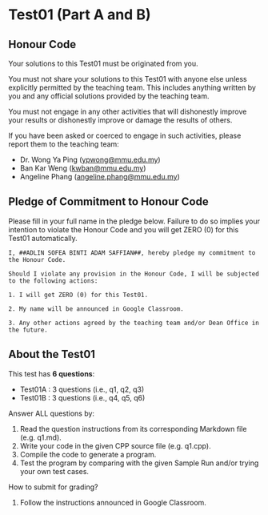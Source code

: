 # Test01 (Part A and B)


## Honour Code

Your solutions to this Test01 must be originated from you.

You must not share your solutions to this Test01 with anyone else unless explicitly permitted by the teaching team. This includes anything written by you and any official solutions provided by the teaching team.

You must not engage in any other activities that will dishonestly improve your results or dishonestly improve or damage the results of others.

If you have been asked or coerced to engage in such activities, please report them to the teaching team:

- Dr. Wong Ya Ping (ypwong@mmu.edu.my)
- Ban Kar Weng (kwban@mmu.edu.my)
- Angeline Phang (angeline.phang@mmu.edu.my)

## Pledge of Commitment to Honour Code

Please fill in your full name in the pledge below. Failure to do so implies your intention to violate the Honour Code and you will get ZERO (0) for this Test01 automatically.

```
I, ##ADLIN SOFEA BINTI ADAM SAFFIAN##, hereby pledge my commitment to the Honour Code.

Should I violate any provision in the Honour Code, I will be subjected to the following actions:

1. I will get ZERO (0) for this Test01.

2. My name will be announced in Google Classroom.

3. Any other actions agreed by the teaching team and/or Dean Office in the future.
```

## About the Test01

This test has **6 questions**:
- Test01A : 3 questions (i.e., q1, q2, q3)
- Test01B : 3 questions (i.e., q4, q5, q6)

Answer ALL questions by:
1. Read the question instructions from its corresponding Markdown file (e.g. q1.md).
2. Write your code in the given CPP source file (e.g. q1.cpp).
3. Compile the code to generate a program.
4. Test the program by comparing with the given Sample Run and/or trying your own test cases.

How to submit for grading?
1. Follow the instructions announced in Google Classroom.
